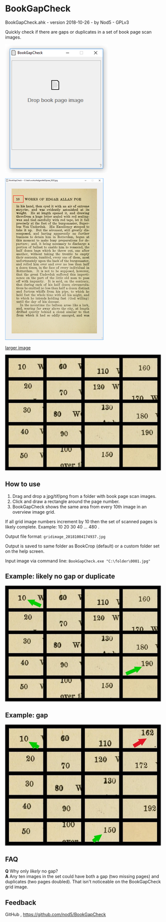 ﻿# BookGapCheck

BookGapCheck.ahk  -  version 2018-10-26  -  by Nod5  -  GPLv3  

Quickly check if there are gaps or duplicates in a set of book page scan images.  

![Alt text](images/BookGapCheck1.png?raw=true)

![Alt text](images/BookGapCheck2.png?raw=true)

[larger image](images/BookGapCheck2_large.png)

![Alt text](images/BookGapCheck3.jpg?raw=true)

## How to use  

1. Drag and drop a jpg/tif/png from a folder with book page scan images.  
2. Click and draw a rectangle around the page number.  
3. BookGapCheck shows the same area from every 10th image in an overview image grid.  

If all grid image numbers increment by 10 then the set of scanned pages is likely complete. 
Example: 10 20 30 40 ... 480 .  

Output file format: `gridimage_20181004174937.jpg`  

Output is saved to same folder as BookCrop (default) or a custom folder set on the help screen.  

Input image via command line: `BookGapCheck.exe "C:\folder\0001.jpg"`  

## Example: likely no gap or duplicate  

![Alt text](images/BookGapCheck4.jpg?raw=true)

## Example: gap

![Alt text](images/BookGapCheck5.jpg?raw=true)

## FAQ
**Q**  Why only *likely* no gap?  
**A**  Any ten images in the set could have both a gap (two missing pages) and duplicates (two pages doubled). That isn't noticeable on the BookGapCheck grid image.  

## Feedback  
GitHub , https://github.com/nod5/BookGapCheck  
